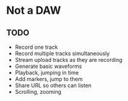 # Not a DAW

## TODO
- Record one track
- Record multiple tracks simultaneously
- Stream upload tracks as they are recording
- Generate basic waveforms
- Playback, jumping in time
- Add markers, jump to them
- Share URL so others can listen
- Scrolling, zooming
